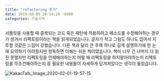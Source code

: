 ```yaml
---
title: "refactoring 후기"
date: 2019-08-09 16:14:28 -0400
categories: 기술서적
---
```


서블릿을 사용할 때 중복되는 코드 혹은 패턴에 적용하려고 메소드를 수정해야하는 경우가 생겨서
리팩토링이라는 책을 읽게되었습니다. 글자가 작고 그림도 하나도 없어서 지루할 것같은 느낌이 강했습니다.
다른 책과 달리 큰 주제 하나로 길게 설명하기에 한 눈에 요약하기 어려웠지만 정독하면 이해는 쉬운 책이었습니다.
책이 너무 긴 나머지 다 읽진 못했지만 리팩토링을 언제해야하는지 어떨 때 리팩토링을 하지말아야하는지 리팩토링을 무조건해야하는지 등
필요한 내용들이 자세하게 담겨져있다는 생각이 들었습니다.

  ![KakaoTalk_Image_2020-02-01-19-57-15](https://user-images.githubusercontent.com/45488643/73591039-123c2d80-452d-11ea-87ba-23e55b35a773.jpeg)